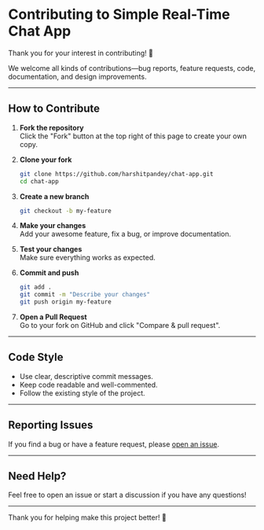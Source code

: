 # Contributing to Simple Real-Time Chat App

Thank you for your interest in contributing! 🎉

We welcome all kinds of contributions—bug reports, feature requests, code, documentation, and design improvements.

---

## How to Contribute

1. **Fork the repository**  
   Click the "Fork" button at the top right of this page to create your own copy.

2. **Clone your fork**
   ```bash
   git clone https://github.com/harshitpandey/chat-app.git
   cd chat-app
   ```

3. **Create a new branch**
   ```bash
   git checkout -b my-feature
   ```

4. **Make your changes**  
   Add your awesome feature, fix a bug, or improve documentation.

5. **Test your changes**  
   Make sure everything works as expected.

6. **Commit and push**
   ```bash
   git add .
   git commit -m "Describe your changes"
   git push origin my-feature
   ```

7. **Open a Pull Request**  
   Go to your fork on GitHub and click "Compare & pull request".

---

## Code Style

- Use clear, descriptive commit messages.
- Keep code readable and well-commented.
- Follow the existing style of the project.

---

## Reporting Issues

If you find a bug or have a feature request, please [open an issue](https://github.com/harshitpandey/chat-app/issues).

---

## Need Help?

Feel free to open an issue or start a discussion if you have any questions!

---

Thank you for helping make this project better! 🚀 